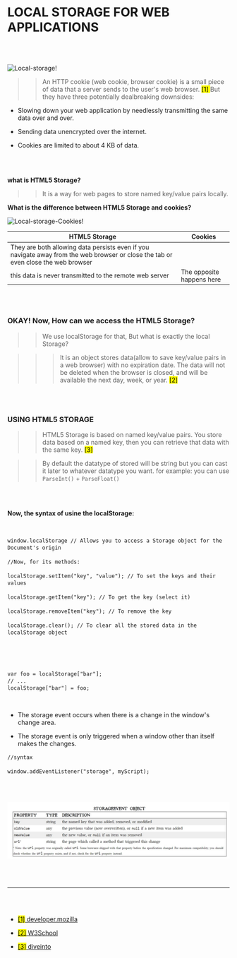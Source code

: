 # LOCAL STORAGE FOR WEB APPLICATIONS

<br>
<br>

![Local-storage!](https://i.morioh.com/de1cd54ffb.png)



>> An HTTP cookie (web cookie, browser cookie) is a small piece of data that a server sends to the user's web browser. <mark> [1] </mark> But they have three potentially dealbreaking downsides:

* Slowing down your web application by needlessly transmitting the same data over and over.

* Sending data unencrypted over the internet.

* Cookies are limited to about 4 KB of data.



<br>
<br>


**what is HTML5 Storage?**

>>It is a way for web pages to store named key/value pairs locally.

**What is the difference between HTML5 Storage and cookies?**


![Local-storage-Cookies!](https://images.indepth.dev/images/2020/11/LocalStorage-vs.-Cookies_-All-You-Need-to-Know-About-Storing-JWT-Tokens-Securely-in-the-Front-End.png)



| HTML5 Storage                                                   | Cookies                                                         |
| --------------------------------------------------------------- | --------------------------------------------------------------- |
| They are both allowing data persists even if you navigate away from the web browser or close the tab or even close the web browser|
| this data is never transmitted to the remote web server         | The opposite happens here                                       |

<br>
<br>

### OKAY! Now, How can we access the HTML5 Storage?


>> We use localStorage for that, But what is exactly the local Storage?

>>> It is an object stores data(allow to save key/value pairs in a web browser) with no expiration date. The data will not be deleted when the browser is closed, and will be available the next day, week, or year. <mark> [2] </mark>

<br>
<br>

### USING HTML5 STORAGE

>> HTML5 Storage is based on named key/value pairs. You store data based on a named key, then you can retrieve that data with the same key.  <mark> [3] </mark>

>> By default the datatype of stored will be string but you can cast it later to whatever datatype you want. for example: you can use ``ParseInt()`` + ``ParseFloat()``

<br>
<br>

**Now, the syntax of usine the localStorage:**


<br>

```
window.localStorage // Allows you to access a Storage object for the Document's origin

//Now, for its methods:

localStorage.setItem("key", "value"); // To set the keys and their values

localStorage.getItem("key"); // To get the key (select it)

localStorage.removeItem("key"); // To remove the key

localStorage.clear(); // To clear all the stored data in the localStorage object

```
<br>
<br>

```

var foo = localStorage["bar"];
// ...
localStorage["bar"] = foo;

```

<br>


* The storage event occurs when there is a change in the window's change area.

* The storage event is only triggered when a window other than itself makes the changes.

```
//syntax

window.addEventListener("storage", myScript);

```

<br>
<br>

![StorageEventObjects!](StorageEventObjects.jpg)


<br>
<br>
<hr>
<br>
<br>

* [<mark>[1]</mark> developer.mozilla](https://developer.mozilla.org/en-US/docs/Web/HTTP/Cookies)

* [<mark>[2]</mark> W3School](https://www.w3schools.com/jsref/prop_win_localstorage.asp)

* [<mark>[3]</mark> diveinto](http://diveinto.html5doctor.com/storage.html)